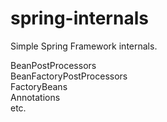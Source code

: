 spring-internals
================

Simple Spring Framework internals.

BeanPostProcessors<br/>
BeanFactoryPostProcessors<br/>
FactoryBeans<br/>
Annotations<br/>
etc.<br/>

